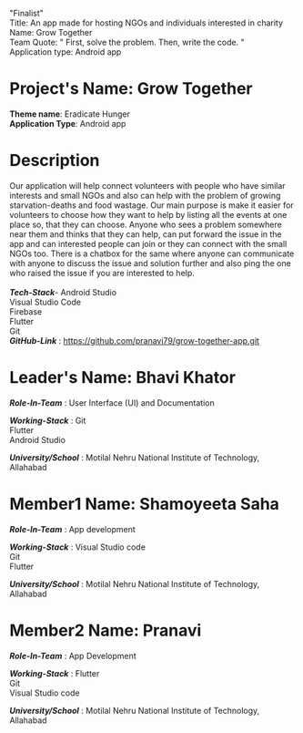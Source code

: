 "Finalist" <br>
Title: An app made for hosting NGOs and individuals interested in charity<br>
Name: Grow Together<br>
Team Quote: " First, solve the problem. Then, write the code. " <br>
Application type: Android app

# Project's Name: Grow Together <br>
**Theme name**: Eradicate Hunger <br>
**Application Type**: Android app <br>
# Description <br>
Our application will help connect volunteers with people who have similar interests and small NGOs and also can help with the problem of 
growing starvation-deaths and food wastage.
Our main purpose is make it easier for volunteers to choose how they want to help by listing all the events at one place so, that they can choose. 
Anyone who sees a problem somewhere near them and thinks that they can help, can put forward the issue in the app and can interested people can join 
or they can connect with the small NGOs too.  There is a chatbox for the same where anyone can communicate with anyone to discuss the issue and solution further
and also ping the one who raised the issue if you are interested to help. <br> <br>
_**Tech-Stack**_- Android Studio <br>
Visual Studio Code <br> 
Firebase <br>
Flutter<br>
Git<br>
_**GitHub-Link**_ : https://github.com/pranavi79/grow-together-app.git <br>
# Leader's Name: Bhavi Khator <br>
_**Role-In-Team**_  : User Interface (UI) and Documentation <br>

_**Working-Stack**_ :   Git<br> Flutter<br> Android Studio <br>

_**University/School**_ : Motilal Nehru National Institute of Technology, Allahabad <br>
# Member1 Name: Shamoyeeta Saha <br>

_**Role-In-Team**_  : App development

_**Working-Stack**_ : Visual Studio code<br> Git<br> Flutter<br>

_**University/School**_ : Motilal Nehru National Institute of Technology, Allahabad <br>
# Member2 Name: Pranavi <br>

_**Role-In-Team**_  : App Development<br>

_**Working-Stack**_ : Flutter <br> Git<br>Visual Studio code<br>

_**University/School**_ :  Motilal Nehru National Institute of Technology, Allahabad <br>





